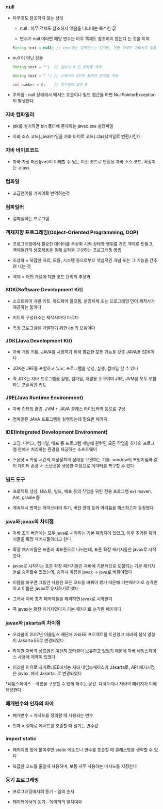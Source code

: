 ### null

* 아무것도 참조하지 않는 상태

  - null : 아무 객체도 참조하지 않음을 나타내는 특수한 값
 
  - 변수가 null 이라면 해당 변수는 아무 객체도 참조하지 않는다 는 것을 의미

  ```java
  String text = null; // text라는 참조변수는 있지만, 어떤 객체도 가리키지 않음
  ```

* null 이 아닌 것들

  ```java
  String text = "";  // 길이가 0 인 문자열 객체

  String text = " "; // 스페이스 1칸이 들어간 문자열 객체

  int number = 0;    // 정수형의 값이 0 
  ```

* 주의점 : null 상태에서 메서드 호출이나 필드 접근을 하면 NullPointerException이 발생한다


### 자바 컴파일러 

* jdk를 설치하면 bin 폴더에 존재하는 javac.exe 실행파일

* 자바 소스 코드(.java)파일을 자바 바이트 코드(.class)파일로 변환시킨다

### 자바 바이트코드  

* 자바 가상 머신(jvm)이 이해할 수 있는 이진 코드로 변환된 자바 소스 코드. 확장자는 .class

### 컴파일 

* 고급언어를 기계어로 번역하는것

### 컴파일러 

* 컴파일하는 프로그램

### 객체지향 프로그래밍(Object-Oriented Programming, OOP)

* 프로그래밍에서 필요한 데이터를 추상화 시켜 상태와 행위를 가진 객체로 만들고, 객체들간의 상호작용을 통해 로직을 구성하는 프로그래밍 방법

* 추상화 = 복잡한 자료, 모듈, 시스템 등으로부터 핵심적인 개념 또는 그 기능을 간추려 내는 것

* 객체 = 어떤 개념에 대한 코드 단위의 추상화

### SDK(Software Development Kit)

* 소프트웨어 개발 키트. 하드웨어 플랫폼, 운영체제 또는 프로그래밍 언어 제작사가 제공하는 툴이다

* 키트의 구성요소는 제작사마다 다르다

* 특정 프로그램을 개발하기 위한 api의 모음이다

### JDK(Java Development Kit)

* 자바 개발 키트. JAVA를 사용하기 위해 필요한 모든 기능을 갖춘 JAVA용 SDK이다

* JDK는 JRE를 포함하고 있고, 프로그램을 생성, 실행, 컴파일 할 수 있다

* 즉 JDK는 자바 프로그램을 실행, 컴파일, 개발용 도구이며 JRE, JVM을 모두 포함하는 포괄적인 키트
                                    
### JRE(Java Runtime Environment)

* 자바 런타임 환경. JVM + JAVA 클래스 라이브러리 등으로 구성

* 컴파일된 JAVA 프로그램을 실행하는데 필요한 패키지

### IDE(Integrated Development Environment)

* 코딩, 디버그, 컴파일, 배포 등 프로그램 개발에 관련된 모든 작업을 하나의 프로그램 안에서 처리하는 환경을 제공하는 소프트웨어

* 스냅샷 = 특정 시간의 저장장치의 상태를 보관하는 기술. window의 복원지점과 같이 데이터 손상 시 스냅샷을 생성한 지점으로 데이터를 복구할 수 있다

### 빌드 도구 

* 프로젝트 생성, 테스트, 빌드, 배포 등의 작업을 위한 전용 프로그램 ex) maven, Ant, gradle 등

* 계속해서 변하는 라이브러리 추가, 버전 관리 등의 어려움을 해소하고자 등장했다 

### java와 javax의 차이점

* 자바 초기 버전에는 모두 java로 시작하는 기본 패키지에 있었고, 이후 추가된 패키지들을 확장 패키지들이라고 한다

* 확장 패키지들은 표준과 비표준으로 나뉘는데, 표준 확장 패키지들은 javax로 시작한다

* javax로 시작하는 표준 확장 패키지들은 자바에 기본적으로 포함되는 기본 패키지들로 승격할수 있었는데, 승격시 이름을 javax -> java로 바꿔야했다

* 이름을 바꾸면 그동안 사용된 모든 코드를 바꿔야 했기 때문에 기본패키지로 승격만 하고 이름은 javax로 유지하기로 했다

* 그래서 자바 초기 패키지들을 제외하면 javax로 시작한다

* 즉 javax는 확장 패키지였다가 기본 패키지로 승격된 패키지다  

### javax와 jakarta의 차이점

* 오라클이 2017년 이클립스 재단에 자바EE 프로젝트를 이관했고 자바의 정식 명칭이 Jakarta EE로 변경되었다

* 하지만 자바의 상표권은 여전히 오라클이 보유하고 있었기 때문에 자바 네임스페이스 사용에 제약이 있었다

* 이러한 이유로 자카르타EE에서는 자바 네임스페이스가 Jakarta로, API 패키지명은 javax. 에서 Jakarta. 로 변경되었다

*네임스페이스 - 이름을 구분할 수 있게 해주는 공간. 디렉토리나 자바의 패키지가 이에 해당한다

### 매개변수와 인자의 차이

* 매개변수 = 메서드를 정의할 때 사용되는 변수 

* 인자 = 실제로 메서드를 호출할 때 넘기는 변수값  

### import static

* 패키지명 앞에 붙여주면 static 메소드나 변수를 호출할 때 클래스명을 생략할 수 있다

* 복잡한 코드를 줄일때 사용하며, 보통 자주 사용하는 메서드를 지정한다

### 동기 프로그래밍

* 프로그래밍에서의 동기 - 일의 순서

* 데이터에서의 동기 - 데이터의 일치여부

